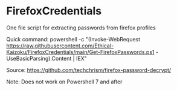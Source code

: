 # FirefoxCredentials
One file script for extracting passwords from firefox profiles

Quick command: powershell -c "(Invoke-WebRequest https://raw.githubusercontent.com/Ethical-Kaizoku/FirefoxCredentials/main/Get-FirefoxPasswords.ps1 -UseBasicParsing).Content | IEX"

Source: https://github.com/techchrism/firefox-password-decrypt/

Note: Does not work on Powershell 7 and after
